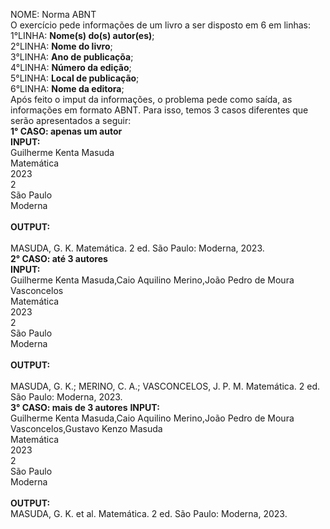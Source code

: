 NOME: Norma ABNT
<br>
O exercício pede informações de um livro a ser disposto em 6 em linhas:
<br>
1°LINHA: <b>Nome(s) do(s) autor(es)</b>;
<br>
2°LINHA: <b>Nome do livro</b>;
<br>
3°LINHA: <b>Ano de publicaçõa</b>;
<br>
4°LINHA: <b>Número da edição</b>;
<br>
5°LINHA: <b>Local de publicação</b>;
<br>
6°LINHA: <b>Nome da editora</b>;
<br>
Após feito o imput da informações, o problema pede como saída, as informações em formato ABNT. Para isso, temos 3 casos diferentes que serão apresentados a seguir:
<br>
<b>1° CASO: apenas um autor</b>
<br>
<b>INPUT:</b>
<br>
Guilherme Kenta Masuda
<br>
Matemática
<br>
2023
<br>
2
<br>
São Paulo
<br>
Moderna
<br><br>
<b>OUTPUT:</b>
<br><br>
MASUDA, G. K. Matemática. 2 ed. São Paulo: Moderna, 2023.
<br>
<b>2° CASO: até 3 autores</b>
<br>
<b>INPUT:</b>
<br>
Guilherme Kenta Masuda,Caio Aquilino Merino,João Pedro de Moura Vasconcelos
<br>
Matemática
<br>
2023
<br>
2
<br>
São Paulo
<br>
Moderna
<br><br>
<b>OUTPUT:</b>
<br><br>
MASUDA, G. K.; MERINO, C. A.; VASCONCELOS, J. P. M. Matemática. 2 ed. São Paulo: Moderna, 2023.
<br>
<b>3° CASO: mais de 3 autores</b>
<b>INPUT:</b>
<br>
Guilherme Kenta Masuda,Caio Aquilino Merino,João Pedro de Moura Vasconcelos,Gustavo Kenzo Masuda
<br>
Matemática
<br>
2023
<br>
2
<br>
São Paulo
<br>
Moderna
<br><br>
<b>OUTPUT:</b>
<br>
MASUDA, G. K. et al. Matemática. 2 ed. São Paulo: Moderna, 2023.



